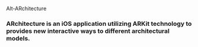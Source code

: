 Alt-ARchitecture

### ARchitecture is an iOS application utilizing ARKit technology to provides new interactive ways to different architectural models.

